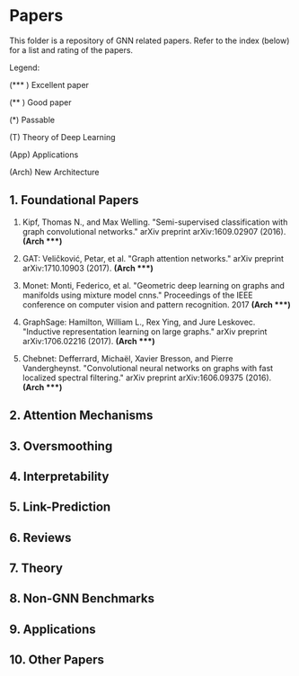 # Papers


This folder is a repository of GNN related papers. Refer to the index (below) for a list and rating of the papers.

Legend:

(*** )  Excellent paper

(** )   Good paper

(*)    Passable

(T)    Theory of Deep Learning

(App)  Applications

(Arch) New Architecture


## 1. Foundational Papers

1. Kipf, Thomas N., and Max Welling. "Semi-supervised classification with graph convolutional networks." arXiv preprint arXiv:1609.02907 (2016). __(Arch ***)__

2.  GAT: Veličković, Petar, et al. "Graph attention networks." arXiv preprint arXiv:1710.10903 (2017). __(Arch ***)__
3.  Monet: Monti, Federico, et al. "Geometric deep learning on graphs and manifolds using mixture model cnns." Proceedings of the IEEE conference on computer vision and pattern recognition. 2017 __(Arch ***)__
4.  GraphSage: Hamilton, William L., Rex Ying, and Jure Leskovec. "Inductive representation learning on large graphs." arXiv preprint arXiv:1706.02216 (2017). __(Arch ***)__
5.  Chebnet: Defferrard, Michaël, Xavier Bresson, and Pierre Vandergheynst. "Convolutional neural networks on graphs with fast localized spectral filtering." arXiv preprint arXiv:1606.09375 (2016). __(Arch ***)__

## 2. Attention Mechanisms


## 3. Oversmoothing

## 4. Interpretability

## 5. Link-Prediction

## 6. Reviews

## 7. Theory

## 8. Non-GNN Benchmarks

## 9. Applications


## 10. Other Papers

